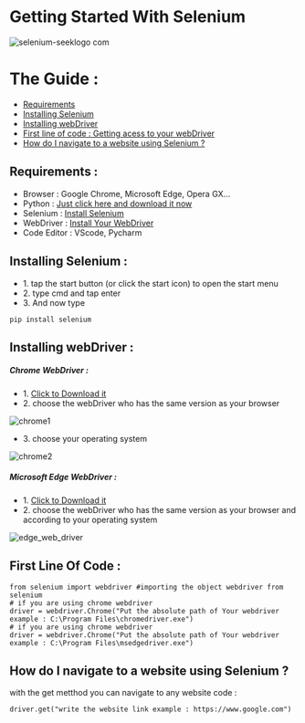 # Getting Started With Selenium 
![selenium-seeklogo com](https://user-images.githubusercontent.com/86334640/159179899-f257312f-4a6f-4fed-bc7c-6b54bcac768f.svg)

# The Guide :
<ul>
  <li><a href="#requirements-">Requirements</a></li>
  <li><a href="#installing-selenium-">Installing Selenium</a></li>
  <li><a href="#installing-webdriver-">Installing webDriver</a></li>
  <li><a href="https://www.google.com">First line of code : Getting acess to your webDriver</a></li>
  <li><a href="https://www.google.com">How do I navigate to a website using Selenium ?</a></li>
</ul>

## Requirements :
<ul>
  <li>Browser : Google Chrome, Microsoft Edge, Opera GX... </li>
  <li>Python : <a href="https://www.python.org/downloads/">Just click here and download it now</a></li>
  <li>Selenium : <a href="https://www.python.org/downloads/">Install Selenium</a></li>
  <li>WebDriver : <a href="https://www.python.org/downloads/">Install Your WebDriver</a></li>
  <li>Code Editor : VScode, Pycharm</li>
</ul>

## Installing Selenium :
<ul>
  <li>1. tap the start button (or click the start icon) to open the start menu</li>
  <li>2. type cmd and tap enter</li>
  <li>3. And now type</li>
</ul>

``` 
pip install selenium 
``` 

## Installing webDriver :
##### Chrome WebDriver :
<ul>
  <li>1. <a href="https://chromedriver.chromium.org/downloads">Click to Download it</a></li>
  <li>2. choose the webDriver who has the same version as your browser</li>
  </ul>
  
  ![chrome1](https://user-images.githubusercontent.com/86334640/159185022-65badcb3-cb33-467e-9a41-a530f4420c75.PNG)
  
<ul>
  <li>3. choose your operating system</li>
</ul>

![chrome2](https://user-images.githubusercontent.com/86334640/159185041-6b5e6691-e4d2-4764-9228-e6d01d8559ba.PNG)

##### Microsoft Edge WebDriver :
<ul>
  <li>1. <a href="https://developer.microsoft.com/en-us/microsoft-edge/tools/webdriver/">Click to Download it</a></li>
  <li>2. choose the webDriver who has the same version as your browser and according to your operating system</li>
</ul>

   ![edge_web_driver](https://user-images.githubusercontent.com/86334640/159184841-b7f48044-7532-436e-a7bc-83a82bd4b258.PNG)
   
## First Line Of Code : 
```
from selenium import webdriver #importing the object webdriver from selenium
# if you are using chrome webdriver
driver = webdriver.Chrome("Put the absolute path of Your webdriver example : C:\Program Files\chromedriver.exe")
# if you are using chrome webdriver
driver = webdriver.Chrome("Put the absolute path of Your webdriver example : C:\Program Files\msedgedriver.exe")
```
## How do I navigate to a website using Selenium ?
with the get metthod you can navigate to any website
code :
```
driver.get("write the website link example : https://www.google.com")
```





   

